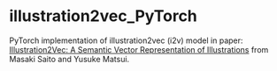 # illustration2vec_PyTorch
PyTorch implementation of illustration2vec (i2v) model in paper: [Illustration2Vec: A Semantic Vector Representation of Illustrations](https://github.com/rezoo/illustration2vec/raw/master/papers/illustration2vec-main.pdf) from Masaki Saito and Yusuke Matsui.
